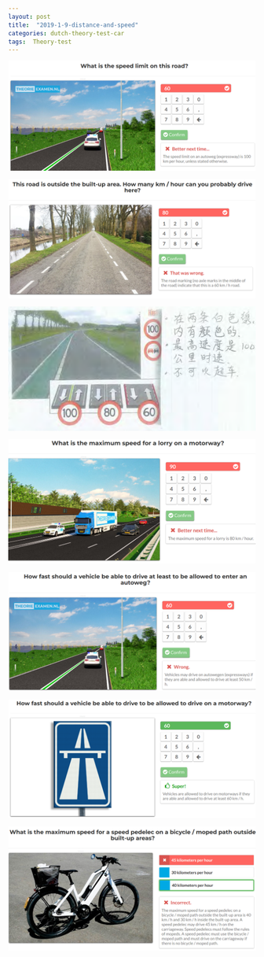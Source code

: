 ```yaml
---
layout: post
title:  "2019-1-9-distance-and-speed"
categories: dutch-theory-test-car
tags:  Theory-test 
---
```


![](/images/2019-01-09-20-18-14.png)

![](/images/2019-01-09-20-23-18.png)

![](/images/2019-01-09-20-20-43.png)

![](/images/2019-01-09-20-26-38.png)

![](/images/2019-01-09-20-29-49.png)

![](/images/2019-01-09-20-30-41.png)

![](/images/2019-01-09-20-32-45.png)

